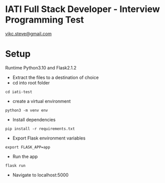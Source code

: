 # IATI Full Stack Developer - Interview Programming Test
vikc.steve@gmail.com
# Setup
Runtime Python3.10 and Flask2.1.2
- Extract the files to a destination of choice
- cd into root folder
```
cd iati-test
```
- create a virtual environment
```
python3 -m venv env
```
- Install dependencies
```
pip install -r requirements.txt
```
- Export Flask environment variables
```
export FLASK_APP=app
```
- Run the app
```
flask run
```
- Navigate to localhost:5000